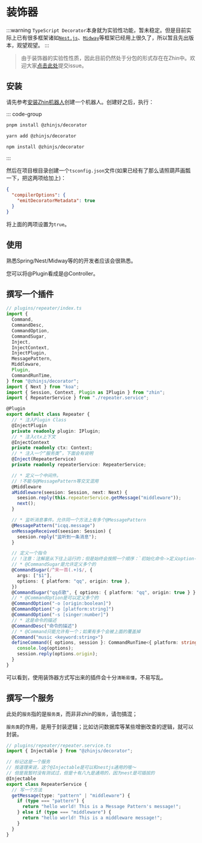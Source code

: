 # 装饰器

:::warning
`TypeScript Decorator`本身就为实验性功能，暂未稳定。但是目前实际上已有很多框架诸如[`Nest.js`](https://nestjs.com)、[`Midway`](https://www.midwayjs.org/)等框架已经用上很久了，所以暂且先出版本，观望观望。
:::

> 由于装饰器的实验性性质，因此目前仍然处于分包的形式存在在Zhin中。欢迎大家[点击此处](https://github.com/zhinjs/decorator/issues)提交issue。

## 安装

请先参考[安装Zhin机器人](/guide/start.html)创建一个机器人。创建好之后，执行：

::: code-group
```sh [pnpm]
pnpm install @zhinjs/decorator
```

```sh [yarn]
yarn add @zhinjs/decorator
```

```sh [npm]
npm install @zhinjs/decorator
```
:::

然后在项目根目录创建一个`tsconfig.json`文件(如果已经有了那么请照葫芦画瓢一下，把这两项给加上)：

```json
{
  "compilerOptions": {
    "emitDecoratorMetadata": true
  }
}
```

将上面的两项设置为`true`。

## 使用

熟悉Spring/Nest/Midway等的的开发者应该会很熟悉。

您可以将@Plugin看成是@Controller。

## 撰写一个插件

``` typescript
// plugins/repeater/index.ts
import {
  Command,
  CommandDesc,
  CommandOption,
  CommandSugar,
  Inject,
  InjectContext,
  InjectPlugin,
  MessagePattern,
  Middleware,
  Plugin,
  CommandRunTime,
} from "@zhinjs/decorator";
import { Next } from "koa";
import { Session, Context, Plugin as IPlugin } from "zhin";
import { RepeaterService } from "./repeater.service";

@Plugin
export default class Repeater {
  // * 注入Plugin Class
  @InjectPlugin
  private readonly plugin: IPlugin;
  // * 注入ctx上下文
  @InjectContext
  private readonly ctx: Context;
  // * 注入一个“服务类”，下面会有说明
  @Inject(RepeaterService)
  private readonly repeaterService: RepeaterService;

  // * 定义一个中间件。
  // !不能与@MessagePattern等交叉混用
  @Middleware
  aMiddleware(seesion: Session, next: Next) {
    seesion.reply(this.repeaterService.getMessage("middleware"));
    next();
  }

  // * 监听消息事件。允许同一个方法上有多个@MessagePattern
  @MessagePattern("icqq.message")
  onMessageReceived(seesion: Session) {
    seesion.reply("监听到一条消息");
  }

  // 定义一个指令
  // !注意：注解是从下往上运行的；但是始终会按照一个顺序：`初始化命令->定义option->定义sugar->执行action`
  // * @CommandSugar是允许定义多个的
  @CommandSugar(/^来一首(.+)$/, {
    args: ["$1"],
    options: { platform: "qq", origin: true },
  })
  @CommandSugar("qq点歌", { options: { platform: "qq", origin: true } })
  // * @CommandOption是可以定义多个的
  @CommandOption("-o [origin:boolean]")
  @CommandOption("-p [platform:string]")
  @CommandOption("-s [singer:number]")
  // * 这是命令的描述
  @CommandDesc("命令的描述")
  // * @Command只能允许有一个；如果有多个会被上面的覆盖掉
  @Command("music <keyword:string>")
  defineCommand({ options, session }: CommandRunTime<{ platform: string; origin: boolean }>, keyword: string) {
    console.log(options);
    session.reply(options.origin);
  }
}
```

可以看到，使用装饰器方式写出来的插件会十分`清晰易懂`，不易写乱。

## 撰写一个服务

此处的`服务`指的是`服务类`，而非非zhin的`服务`，请勿搞混；

`服务类`的作用，是用于封装逻辑；比如访问数据库等某些增删改查的逻辑，就可以封装。

```typescript
// plugins/repeater/repeater.service.ts
import { Injectable } from "@zhinjs/decorator";

// 标记这是一个服务
// 按道理来说，这个@Injectable是可以和nestjs通用的哦～
// 但是我暂时没有测试过，但是十有八九是通用的，因为nest是可插拔的
@Injectable
export class RepeaterService {
  // 写一个方法
  getMessage(type: "pattern" | "middleware") {
    if (type === "pattern") {
      return "hello world! This is a Message Pattern's message!";
    } else if (type === "middleware") {
      return "hello world! This is a middleware message!";
    }
  }
}
```
